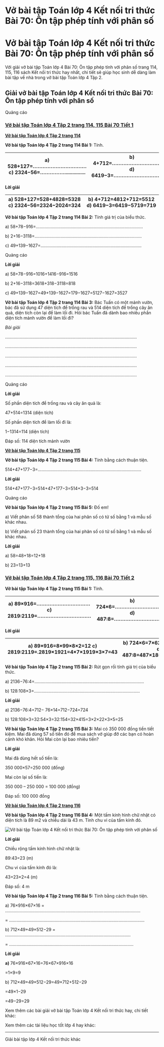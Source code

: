 # Vở bài tập Toán lớp 4 Kết nối tri thức Bài 70: Ôn tập phép tính với phân số

# Vở bài tập Toán lớp 4 Kết nối tri thức Bài 70: Ôn tập phép tính với phân số

Với giải vở bài tập Toán lớp 4 Bài 70: Ôn tập phép tính với phân số trang 114, 115, 116 sách Kết nối tri thức hay nhất, chi tiết sẽ giúp học sinh dễ dàng làm bài tập về nhà trong vở bài tập Toán lớp 4 Tập 2.

## Giải vở bài tập Toán lớp 4 Kết nối tri thức Bài 70: Ôn tập phép tính với phân số

Quảng cáo

### [**Vở bài tập Toán lớp 4 Tập 2 trang 114, 115 Bài 70 Tiết 1**](https://vietjack.com/vbt-toan-4-kn/bai-70-tiet-1-trang-114-tap-2.jsp)

[**Vở bài tập Toán lớp 4 Tập 2 trang 114**](https://vietjack.com/vbt-toan-4-kn/vbt-toan-lop-4-tap-2-trang-114-ket-noi.jsp)

**Vở bài tập Toán lớp 4 Tập 2 trang 114 Bài 1:** Tính.

a) 528+127=…………………………… c) 2324−56=……………................ |  b) 4+712=……………………………… d) 6419−3=………………………………  
---|---  
  
**Lời giải**

a) 528+127=528+4828=5328 c) 2324−56=2324−2024=324 |  b) 4+712=4812+712=5512 d) 6419−3=6419−5719=719  
---|---  
  
**Vở bài tập Toán lớp 4 Tập 2 trang 114 Bài 2:** Tính giá trị của biểu thức.

a) 58+78−916=……………………………………………………………………………

b) 2+16−3118=……………………………………………………………………………

c) 49+139−1627=……………………………………………………………………….

Quảng cáo

**Lời giải**

a) 58+78−916=1016+1416−916=1516

b) 2+16−3118=3618+318−3118=818

c) 49+139−1627=49+139−1627=179−1627=5127−1627=3527

**Vở bài tập Toán lớp 4 Tập 2 trang 114 Bài 3:** Bác Tuấn có một mảnh vườn, bác đã sử dụng 47 diện tích để trồng rau và 514 diện tích để trồng cây ăn quả, diện tích còn lại để làm lối đi. Hỏi bác Tuấn đã dành bao nhiêu phần diện tích mảnh vườn để làm lối đi?

_Bài giải_

……………………………………………………………………………………………..

……………………………………………………………………………………………..

……………………………………………………………………………………………..

……………………………………………………………………………………………..

……………………………………………………………………………………………..

Quảng cáo

**Lời giải**

Số phần diện tích để trồng rau và cây ăn quả là:

47+514=1314 (diện tích)

Số phần diện tích để làm lối đi là:

1−1314=114 (diện tích)

Đáp số: 114 diện tích mảnh vườn

[**Vở bài tập Toán lớp 4 Tập 2 trang 115**](https://vietjack.com/vbt-toan-4-kn/vbt-toan-lop-4-tap-2-trang-115-ket-noi.jsp)

**Vở bài tập Toán lớp 4 Tập 2 trang 115 Bài 4:** Tính bằng cách thuận tiện.

514+47+177−3=…………………………………………………………………………

**Lời giải**

514+47+177−3=514+47+177−3=514+3−3=514

Quảng cáo

**Vở bài tập Toán lớp 4 Tập 2 trang 115 Bài 5:** Đố em!

a) Viết phân số 58 thành tổng của hai phân số có tử số bằng 1 và mẫu số khác nhau.

b) Viết phân số 23 thành tổng của hai phân số có tử số bằng 1 và mẫu số khác nhau.

**Lời giải**

a) 58=48+18=12+18

b) 23=13+13

### [**Vở bài tập Toán lớp 4 Tập 2 trang 115, 116 Bài 70 Tiết 2**](https://vietjack.com/vbt-toan-4-kn/bai-70-tiet-2-trang-115-tap-2.jsp)

**Vở bài tập Toán lớp 4 Tập 2 trang 115 Bài 1:** Tính.

a) 89×916=…………………………… c) 2819:2119=…………………………… |  b) 724×6=…………………………… d) 487:8=……………………………  
---|---  
  
**Lời giải**

a) 89×916=8×99×8×2=12 c) 2819:2119=.2819×1921=4×7×1919×3×7=43 |  b) 724×6=7×624=7×66×4=74 d) 487:8=487×18=6×8×17×8=67  
---|---  
  
**Vở bài tập Toán lớp 4 Tập 2 trang 115 Bài 2:** Rút gọn rồi tính giá trị của biểu thức.

a) 2136−76:4=……………………………………………………………………………..

b) 128:108×3=…………………………………………………………………………..

**Lời giải**

a) 2136−76:4=712− ​76×14=712−724=724

b) 128:108×3=32:54×3=32:154=32×415=3×2×22×3×5=25

**Vở bài tập Toán lớp 4 Tập 2 trang 115 Bài 3:** Mai có 350 000 đồng tiền tiết kiệm. Mai đã dùng 57 số tiền đó để mua sách vở giúp đỡ các bạn có hoàn cảnh khó khăn. Hỏi Mai còn lại bao nhiêu tiền?

**Lời giải**

Mai đã dùng hết số tiền là:

350 000×57=250 000 (đồng)

Mai còn lại số tiền là:

350 000 – 250 000 = 100 000 (đồng)

Đáp số: 100 000 đồng

[**Vở bài tập Toán lớp 4 Tập 2 trang 116**](https://vietjack.com/vbt-toan-4-kn/vbt-toan-lop-4-tap-2-trang-116-ket-noi.jsp)

**Vở bài tập Toán lớp 4 Tập 2 trang 116 Bài 4:** Một tấm kính hình chữ nhật có diện tích là 89 m2 và chiều dài là 43 m. Tính chu vi của tấm kính đó.

![Vở bài tập Toán lớp 4 Kết nối tri thức Bài 70: Ôn tập phép tính với phân số](https://vietjack.com/vbt-toan-4-kn/images/bai-70-on-tap-phep-tinh-voi-phan-so.PNG)

**Lời giải**

Chiều rộng tấm kính hình chữ nhật là:

89:43=23 (m)

Chu vi của tấm kính đó là:

43+23×2=4 (m)

Đáp số: 4 m

**Vở bài tập Toán lớp 4 Tập 2 trang 116 Bài 5:** Tính bằng cách thuận tiện.

a) 76×916×67×16 = ..............................................................................................................

= ..............................................................................................................

b) 712×49+49×512−29 = ......................................................................................................

= .....................................................................................................

**Lời giải**

**a)** 76×916×67×16=76×67×916×16

=1×9=9

b) 712×49+49×512−29=49×712+512−29

=49×1−29

=49−29=29

Xem thêm các bài giải vở bài tập Toán lớp 4 Kết nối tri thức hay, chi tiết khác:

Xem thêm các tài liệu học tốt lớp 4 hay khác:

* * *

Giải bài tập lớp 4 Kết nối tri thức khác
